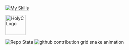 [](https://media1.tenor.com/m/vUZcLM19K34AAAAd/ponyo-ponyo-on-the-cliff.gif)
<!-- Skill Icons -->
[![My Skills](https://skillicons.dev/icons?i=instagram,gmail,r&perline=6)](https://skillicons.dev)

<!-- HolyC Icon as an image -->
<img src="https://upload.wikimedia.org/wikipedia/commons/3/33/HolyC_Logo.svg" alt="HolyC Logo" width="64" height="64"/>

<!-- GitHub Stats -->
![Repo Stats](https://github-readme-stats.vercel.app/api?username=bsyRui&theme=dark&show_icons=true&count_private=true&border_color=000000&bg_color=101010)
<picture>
  <source media="(prefers-color-scheme: dark)" srcset="https://raw.githubusercontent.com/bsyRui/bsyRui/output/github-contribution-grid-snake-dark.svg">
  <img alt="github contribution grid snake animation" src="https://raw.githubusercontent.com/bsyRui/bsyRui/output/github-contribution-grid-snake.svg">
</picture>

